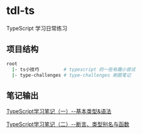 # tdl-ts

TypeScript 学习日常练习

## 项目结构

```sh
root
  |- ts小技巧         # typescript 的一些有趣小尝试 
  |- type-challenges # type-challenges 刷题笔记
```

## 笔记输出

[TypeScript学习笔记（一）--基本类型&语法](https://juejin.cn/post/7096298689915781134)

[TypeScript学习笔记（二）--断言、类型别名与函数](https://juejin.cn/post/7108307836035137573)